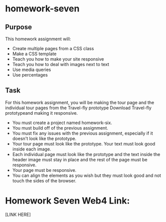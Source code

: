 # homework-seven

## Purpose

This homework assignment will:

* Create multiple pages from a CSS class 
* Make a CSS template
* Teach you how to make your site responsive
* Teach you how to deal with images next to text 
* Use media queries
* Use percentages

## Task

For this homework assignment, you will be making the tour page and the individual tour pages from the Travel-fly prototype Download Travel-fly prototypeand making it responsive.

- You must create a project named homework-six.
- You must build off of the previous assignment. 
- You must fix any issues with the previous assignment, especially if it doesn't look like the prototype. 
- Your tour page must look like the prototype. Your text must look good inside each image. 
- Each individual page must look like the prototype and the text inside the header image must stay in place and the rest of the page must be responsive. 
- Your page must be responsive. 
- You can align the elements as you wish but they must look good and not touch the sides of the browser.


# Homework Seven Web4 Link:
[LINK HERE]
